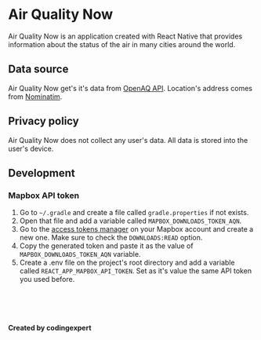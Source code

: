 # Air Quality Now

Air Quality Now is an application created with React Native that provides information about the status of the air in many cities around the world.

## Data source
Air Quality Now get's it's data from [OpenAQ API](https://docs.openaq.org/docs). Location's address comes from [Nominatim](https://nominatim.org/).

## Privacy policy
Air Quality Now does not collect any user's data. All data is stored into the user's device.

## Development
### Mapbox API token
1. Go to `~/.gradle` and create a file called `gradle.properties` if not exists.
2. Open that file and add a variable called `MAPBOX_DOWNLOADS_TOKEN_AQN`.
3. Go to the [access tokens manager](https://account.mapbox.com/access-tokens) on your Mapbox account and create a new one. Make sure to check the `DOWNLOADS:READ` option.
4. Copy the generated token and paste it as the value of `MAPBOX_DOWNLOADS_TOKEN_AQN` variable.
5. Create a .env file on the project's root directory and add a variable called `REACT_APP_MAPBOX_API_TOKEN`. Set as it's value the same API token you used before.

<br>
<br>
<br> 
<br>
<b>Created by codingexpert</b>
